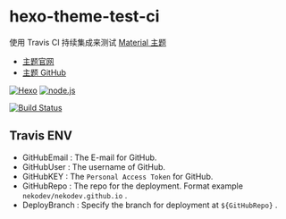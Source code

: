 # hexo-theme-test-ci

使用 Travis CI 持续集成来测试 [Material 主题](https://github.com/viosey/hexo-theme-material)

- [主题官网](https://material.viosey.com)
- [主题 GitHub](https://github.com/viosey/hexo-theme-material)

[![Hexo](https://img.shields.io/badge/hexo-3.0+-green.svg?style=flat-square)](https://hexo.io)
[![node.js](https://img.shields.io/badge/node.js-6.0%2B-green.svg?style=flat-square)](https://nodejs.org/)

[![Build Status](https://img.shields.io/travis/viosey/hexo-theme-material.svg?style=flat-square)](https://travis-ci.org/neko-dev/hexo-theme-test-ci)

## Travis ENV

- GitHubEmail : The E-mail for GitHub.
- GitHubUser : The username of GitHub.
- GitHubKEY : The `Personal Access Token` for GitHub.
- GitHubRepo : The repo for the deployment. Format example `nekodev/nekodev.github.io` .
- DeployBranch : Specify the branch for deployment at `${GitHubRepo}` .
